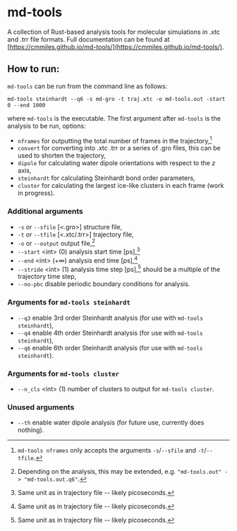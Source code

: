 # md-tools
A collection of Rust-based analysis tools for molecular simulations in .xtc and .trr file formats.
Full documentation can be found at [https://cmmiles.github.io/md-tools/](https://cmmiles.github.io/md-tools/).

## How to run:
`md-tools` can be run from the command line as follows:
```
md-tools steinhardt --q6 -s md-gro -t traj.xtc -o md-tools.out -start 0 --end 1000
```
where `md-tools` is the executable. The first argument after `md-tools` is the analysis to be run, options:
* `nframes` for outputting the total number of frames in the trajectory,[^note1]
* `convert` for converting into .xtc .trr or a series of .gro files, this can be used to shorten the trajectory,
* `dipole` for calculating water dipole orientations with respect to the *z* axis,
* `steinhardt` for calculating Steinhardt bond order parameters,
* `cluster` for calculating the largest ice-like clusters in each frame (work in progress).

### Additional arguments
* `-s` or `--sfile` \[\<.gro\>\] structure file,
* `-t` or `--tfile` \[\<.xtc/.trr\>\] trajectory file,
* `-o` or `--output` output file,[^note2]
* `--start` \<int\> (0) analysis start time \[ps\],[^note3]
* `--end` \<int\> (+∞) analysis end time \[ps\],[^note3]
* `--stride` \<int\> (1) analysis time step \[ps\],[^note3] should be a multiple of the trajectory time step,
* `--no-pbc` disable periodic boundary conditions for analysis.
### Arguments for `md-tools steinhardt`
* `--q3` enable 3rd order Steinhardt analysis (for use with `md-tools steinhardt`),
* `--q4` enable 4th order Steinhardt analysis (for use with `md-tools steinhardt`),
* `--q6` enable 6th order Steinhardt analysis (for use with `md-tools steinhardt`).
### Arguments for `md-tools cluster`
* `--n_cls` \<int\> (1) number of clusters to output for `md-tools cluster`.
### Unused arguments
* `--th` enable water dipole analysis (for future use, currently does nothing).

[^note1]: `md-tools nframes` only accepts the arguments `-s`/`--sfile` and `-t`/`--tfile`.

[^note2]: Depending on the analysis, this may be extended, e.g. `"md-tools.out" -> "md-tools.out.q6"`.

[^note3]: Same unit as in trajectory file -- likely picoseconds.
